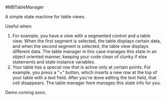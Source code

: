 #MBTableManager

A simple state machine for table views.

Useful when:
1. For example, you have a view with a segmented control and a table view. When the first segment is selected, the table displays certain data, and when the second segment is selected, the table view displays different data. The table manager in this case manages this state in an object oriented manner, keeping your code clean of clunky if else statements and state instance variables.
2. Your table has a special row that is active only at certain points. For example, you press a "+" button, which inserts a new row at the top of your table with a text field. After you're done editing the text field, that cell disappears. The table manager here manages this state info for you.

Demo coming soon.